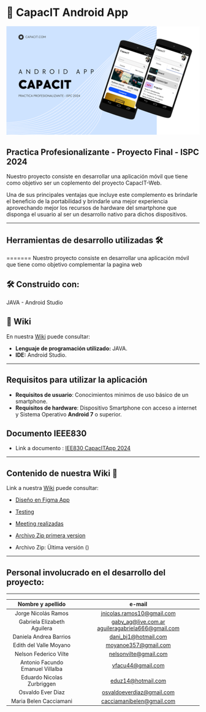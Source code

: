 # 📱 CapacIT Android App


![portada](https://github.com/Capacit-ISPC/Project_CapacIT-App/blob/develop/documentacion/portada_capacit_app.png)

## Practica Profesionalizante - Proyecto Final - ISPC 2024

Nuestro proyecto consiste en desarrollar una aplicación móvil que tiene como objetivo ser un coplemento del proyecto CapacIT-Web.

Una de sus principales ventajas que incluye este complemento es brindarle el beneficio de la portabilidad y brindarle una mejor experiencia aprovechando mejor los recursos de hardware del smartphone que disponga el usuario al ser un desarrollo nativo para dichos dispositivos.

---

## Herramientas de desarrollo utilizadas 🛠️
=======
Nuestro proyecto consiste en desarrollar una aplicación móvil que tiene como objetivo complementar la pagina web 

## 🛠️ Construido con:
JAVA  -  Android Studio

## 📖 Wiki 
En nuestra [Wiki](https://github.com/Capacit-ISPC/Project_CapacIT-App/wiki) puede consultar:

- **Lenguaje de programación utilizado:** JAVA.
- **IDE:** Android Studio.

---

## Requisitos para utilizar la aplicación

- **Requisitos de usuario**: Conocimientos minimos de uso básico de un smartphone.
- **Requisitos de hardware**: Dispositivo Smartphone con acceso a internet y Sistema Operativo **Android 7** o superior.

## Documento IEEE830

- Link a documento : [IEE830 CapacITApp 2024](https://docs.google.com/document/d/1e0zM1yF02QUeH7akZ6qVxyfHWLgBOY3wE-Z4JhKcTiQ/edit)

---

## Contenido de nuestra Wiki 📖

Link a nuestra [Wiki](https://github.com/Capacit-ISPC/Project_CapacIT-App/wiki) puede consultar:

- [Diseño en Figma App](https://www.figma.com/file/yzoff40O4O2ZKgYflUPnZe/CapacIT-Dise%C3%B1o?type=design&node-id=0-1&mode=design&t=g4FAlhO14i6vCfrD-0)
- [Testing](https://github.com/Capacit-ISPC/Project_CapacIT-App/wiki/Testing)

- [Meeting realizadas](https://github.com/Capacit-ISPC/Project_CapacIT-App/wiki/Reuniones-Equipo)

- [Archivo Zip primera version]()

- Archivo Zip: Ültima versión ()

---

## Personal involucrado en el desarrollo del proyecto:

---

|        Nombre y apellido         |                      e-mail                       |
| :------------------------------: | :-----------------------------------------------: |
|       Jorge Nicolás Ramos        |            jnicolas.ramos10@gmail.com             |
|   Gabriela Elizabeth Aguilera    | gaby_ag@live.com.ar aguileragabriela666@gmail.com |
|      Daniela Andrea Barrios      |               dani_bj1@hotmail.com                |
|      Edith del Valle Moyano      |               moyanoe357@gmail.com                |
|      Nelson Federico Vilte       |               nelsonvilte@gmail.com               |
| Antonio Facundo Emanuel Villalba |                 vfacu44@gmail.com                 |
|    Eduardo Nicolas Zurbriggen    |                eduz14@hotmail.com                 |
|        Osvaldo Ever Diaz         |             osvaldoeverdiaz@gmail.com             |
|      Maria Belen Cacciamani      |             cacciamanibelen@gmail.com             |
